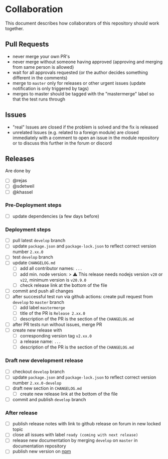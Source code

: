 # Collaboration

This document describes how collaborators of this repository should work together.

## Pull Requests

- never merge your own PR's
- never merge without someone having approved (approving and merging from same person is allowed)
- wait for all approvals requested (or the author decides something different in the comments)
- merge to `master` only for releases or other urgent issues (update notification is only triggered by tags)
- merges to master should be tagged with the "mastermerge" label so that the test runs through

## Issues

- "real" Issues are closed if the problem is solved and the fix is released
- unrelated Issues (e.g. related to a foreign module) are closed immediately with a comment to open an issue in the module repository or to discuss this further in the forum or discord

## Releases

Are done by

- [ ] @rejas
- [ ] @sdetweil
- [ ] @khassel

### Pre-Deployment steps

- [ ] update dependencies (a few days before)

### Deployment steps

- [ ] pull latest `develop` branch
- [ ] update `package.json` and `package-lock.json` to reflect correct version number `2.xx.0`
- [ ] test `develop` branch
- [ ] update `CHANGELOG.md`
  - [ ] add all contributor names: `...`
  - [ ] add min. node version: > ⚠️ This release needs nodejs version `v20` or `v22`, minimum version is `v20.9.0`
  - [ ] check release link at the bottom of the file
- [ ] commit and push all changes
- [ ] after successful test run via github actions: create pull request from `develop` to `master` branch
  - [ ] add label `mastermerge`
  - [ ] title of the PR is `Release 2.xx.0`
  - [ ] description of the PR is the section of the `CHANGELOG.md`
- [ ] after PR tests run without issues, merge PR
- [ ] create new release with
  - [ ] corresponding version tag `v2.xx.0`
  - [ ] a release name: `...`
  - [ ] description of the PR is the section of the `CHANGELOG.md`

### Draft new development release

- [ ] checkout `develop` branch
- [ ] update `package.json` and `package-lock.json` to reflect correct version number `2.xx.0-develop`
- [ ] draft new section in `CHANGELOG.md`
  - [ ] create new release link at the bottom of the file
- [ ] commit and publish `develop` branch

### After release

- [ ] publish release notes with link to github release on forum in new locked topic
- [ ] close all issues with label `ready (coming with next release)`
- [ ] release new documentation by merging `develop` on `master` in documentation repository
- [ ] publish new version on [npm](https://www.npmjs.com/package/magicmirror)
